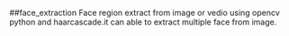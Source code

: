 ##face_extraction
Face region extract from image or vedio using opencv python and haarcascade.it can able to extract multiple face from image.

